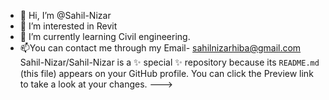 - 👋 Hi, I’m @Sahil-Nizar
- 👀 I’m interested in Revit 
- 🌱 I’m currently learning Civil engineering.
- 📫You can contact me through my Email- sahilnizarhiba@gmail.com
Sahil-Nizar/Sahil-Nizar is a ✨ special ✨ repository because its `README.md` (this file) appears on your GitHub profile.
You can click the Preview link to take a look at your changes.
--->
